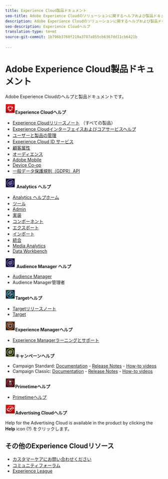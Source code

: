 ```yaml
---
title: Experience Cloud製品ドキュメント
seo-title: Adobe Experience Cloudのソリューションに関するヘルプおよび製品ドキュメントです。
description: Adobe Experience Cloudのソリューションに関するヘルプおよび製品ドキュメントです。
seo-description: Experience Cloudヘルプ
translation-type: tm+mt
source-git-commit: 1b796b3760f219a3787a055cb6367dd11cb6421b

---
```



# Adobe Experience Cloud製品ドキュメント

Adobe Experience Cloudのヘルプと製品ドキュメントです。

![](assets\experience_cloud_appicon_32.png)**Experience Cloudヘルプ**

* [Experience Cloudリリースノート](https://docs.adobe.com/content/help/en/release-notes/experience-cloud/current.html) （すべての製品）
* [Experience Cloudインターフェイスおよびコアサービスヘルプ](https://docs.adobe.com/content/help/en/core-services/interface/experience-cloud.html)
* [ユーザーと製品の管理](https://docs.adobe.com/content/help/en/core-services/interface/manage-users-and-products/admin-getting-started.html)
* [Experience Cloud ID サービス](https://docs.adobe.com/content/help/en/id-service/using/home.html)
* [顧客属性](https://docs.adobe.com/content/help/en/core-services/interface/customer-attributes/attributes.html)
* [オーディエンス](https://docs.adobe.com/content/help/en/core-services/interface/audiences/audience-library.html)
* [Adobe Mobile](https://docs.adobe.com/content/help/en/mobile-services/using/home.html)
* [Device Co-op](https://docs.adobe.com/content/help/en/device-co-op/using/home.html)
* [一般データ保護規則（GDPR）API](https://www.adobe.io/apis/experiencecloud/gdpr.html)

![](assets\mc_analytics_32.png) **Analytics ヘルプ**

* [Analytics ヘルプホーム](https://docs.adobe.com/content/help/en/analytics/landing/home.html)
* [ツール](https://docs.adobe.com/content/help/en/analytics/analyze/home.html)
* [Admin](https://docs.adobe.com/content/help/en/analytics/admin/home.html)
* [実装](https://docs.adobe.com/content/help/en/analytics/implementation/home.html)
* [コンポーネント](https://docs.adobe.com/content/help/en/analytics/components/home.html)
* [エクスポート](https://docs.adobe.com/content/help/en/analytics/export/home.html)
* [インポート](https://docs.adobe.com/content/help/en/analytics/import/home.html)
* [統合](https://docs.adobe.com/content/help/en/analytics/integration/home.html)
* [Media Analytics](https://docs.adobe.com/content/help/en/media-analytics/using/media-overview.html)
* [Data Workbench](https://marketing.adobe.com/resources/help/en_US/insight/)

![](assets\mc_analytics_32.png) **Audience Manager ヘルプ**

* [Audience Manager](https://marketing.adobe.com/resources/help/en_US/aam/)
* Audience Manager管理者

![](assets\mc_target_32.png)**Targetヘルプ**

* [Targetリリースノート](https://docs.adobe.com/content/help/en/target/using/release-notes/release-notes.html)
* [Target ](https://docs.adobe.com/content/help/en/target/using/target-home.html)

![](assets\mc_experiencemanager_32.png)**Experience Managerヘルプ**

* [Experience Managerラーニングとサポート](https://helpx.adobe.com/support/experience-manager.html)

![](assets\mc_campaign_32.png)**キャンペーンヘルプ**

* Campaign Standard: [Documentation](https://helpx.adobe.com/support/campaign/standard.html) - [Release Notes](https://docs.adobe.com/content/help/en/campaign-standard/using/release-notes/release-notes.html) - [How-to videos](https://docs.adobe.com/content/help/en/campaign-learn/campaign-standard-tutorials/overview.html)
* Campaign Classic: [Documentation](https://helpx.adobe.com/support/campaign/classic.html) - [Release Notes](https://docs.campaign.adobe.com/doc/AC/en/RN.html) - [How-to videos](https://docs.adobe.com/content/help/en/campaign-learn/campaign-classic-tutorials/overview.html)

![](assets\primetime_app_32.png)**Primetimeヘルプ**

* [Primetimeヘルプ](http://help.adobe.com/en_US/primetime/)

![](assets\advertisingcloud_appicon_32.png)**Advertising Cloudヘルプ**

Help for the Advertising Cloud is available in the product by clicking the **Help** icon (?) をクリックします。

## その他のExperience Cloudリソース

* [カスタマーケアにお問い合わせください](https://helpx.adobe.com/contact/enterprise-support.ec.html)
* [コミュニティフォーラム](https://forums.adobe.com/community/experience-cloud)
* [Experience League](https://landing.adobe.com/experience-league/)